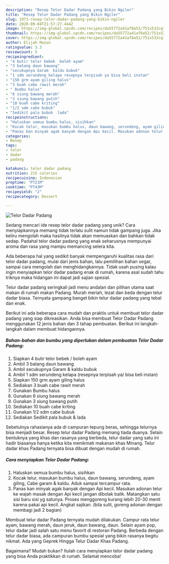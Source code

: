 ```yaml
---
description: "Resep Telor Dadar Padang yang Bikin Ngiler"
title: "Resep Telor Dadar Padang yang Bikin Ngiler"
slug: 1973-resep-telor-dadar-padang-yang-bikin-ngiler
date: 2020-09-04T21:57:27.444Z
image: https://img-global.cpcdn.com/recipes/da55772a41af8a52/751x532cq70/telor-dadar-padang-foto-resep-utama.jpg
thumbnail: https://img-global.cpcdn.com/recipes/da55772a41af8a52/751x532cq70/telor-dadar-padang-foto-resep-utama.jpg
cover: https://img-global.cpcdn.com/recipes/da55772a41af8a52/751x532cq70/telor-dadar-padang-foto-resep-utama.jpg
author: Elijah Mason
ratingvalue: 3.3
reviewcount: 5
recipeingredient:
- "4 butir telor bebek  boleh ayam"
- "3 batang daun bawang"
- "secukupnya Garam  kaldu bubuk"
- "1 sdm serundeng kelapa resepnya terpisah ya bisa beli instan"
- "150 grm ayam giling halus"
- "3 buah cabe rawit merah"
- " Bumbu halus"
- "6 siung bawang merah"
- "3 siung bawang putih"
- "10 buah cabe kriting"
- "1/2 sdm cabe bubuk"
- "Sedikit pala bubuk  lada"
recipeinstructions:
- "Haluskan semua bumbu halus, sisihkan"
- "Kocak telur, masukan bumbu halus, daun bawang, serundeng, ayam giling, Cabe garam &amp; kaldu. Aduk sampai tercampur rata."
- "Panas kan minyak agak banyak dengan Api kecil. Masukan adonan telur ke wajah masak dengan Api kecil jangan dibolak balik. Matangkan satu sisi baru sisi yg satunya. Proses menggoreng kurang lebih 20-30 menit karena pakai api kecil. Angkat sajikan. (bila sulit, goreng adonan dengan membagi jadi 2 bagian)"
categories:
- Resep
tags:
- telor
- dadar
- padang

katakunci: telor dadar padang 
nutrition: 215 calories
recipecuisine: Indonesian
preptime: "PT21M"
cooktime: "PT43M"
recipeyield: "2"
recipecategory: Dessert

---
```



![Telor Dadar Padang](https://img-global.cpcdn.com/recipes/da55772a41af8a52/751x532cq70/telor-dadar-padang-foto-resep-utama.jpg)

Sedang mencari ide resep telor dadar padang yang unik? Cara menyiapkannya memang tidak terlalu sulit namun tidak gampang juga. Jika keliru mengolah maka hasilnya tidak akan memuaskan dan bahkan tidak sedap. Padahal telor dadar padang yang enak seharusnya mempunyai aroma dan rasa yang mampu memancing selera kita.

Ada beberapa hal yang sedikit banyak mempengaruhi kualitas rasa dari telor dadar padang, mulai dari jenis bahan, lalu pemilihan bahan segar, sampai cara mengolah dan menghidangkannya. Tidak usah pusing kalau ingin menyiapkan telor dadar padang enak di rumah, karena asal sudah tahu triknya maka hidangan ini dapat jadi sajian spesial.

Telur dadar padang seringkali jadi menu andalan dan pilihan utama saat makan di rumah makan Padang. Murah meriah, lezat dan beda dengan telur dadar biasa. Ternyata gampang banget bikin telur dadar padang yang tebal dan enak.


Berikut ini ada beberapa cara mudah dan praktis untuk membuat telor dadar padang yang siap dikreasikan. Anda bisa membuat Telor Dadar Padang menggunakan 12 jenis bahan dan 3 tahap pembuatan. Berikut ini langkah-langkah dalam membuat hidangannya.

<!--inarticleads1-->

##### Bahan-bahan dan bumbu yang diperlukan dalam pembuatan Telor Dadar Padang:

1. Siapkan 4 butir telor bebek / boleh ayam
1. Ambil 3 batang daun bawang
1. Ambil secukupnya Garam &amp; kaldu bubuk
1. Ambil 1 sdm serundeng kelapa (resepnya terpisah ya/ bisa beli instan)
1. Siapkan 150 grm ayam giling halus
1. Sediakan 3 buah cabe rawit merah
1. Gunakan  Bumbu halus
1. Gunakan 6 siung bawang merah
1. Gunakan 3 siung bawang putih
1. Sediakan 10 buah cabe kriting
1. Gunakan 1/2 sdm cabe bubuk
1. Sediakan Sedikit pala bubuk &amp; lada


Sebetulnya rahasianya ada di campuran tepung beras, sehingga telurnya bisa menjadi besar. Resep telur dadar Padang memang tiada duanya. Selain bentuknya yang khas dan rasanya yang berbeda, telur dadar yang satu ini hadir biasanya hanya ketika kita menikmati makanan khas Minang. Telur dadar khas Padang ternyata bisa dibuat dengan mudah di rumah. 

<!--inarticleads2-->

##### Cara menyiapkan Telor Dadar Padang:

1. Haluskan semua bumbu halus, sisihkan
1. Kocak telur, masukan bumbu halus, daun bawang, serundeng, ayam giling, Cabe garam &amp; kaldu. Aduk sampai tercampur rata.
1. Panas kan minyak agak banyak dengan Api kecil. Masukan adonan telur ke wajah masak dengan Api kecil jangan dibolak balik. Matangkan satu sisi baru sisi yg satunya. Proses menggoreng kurang lebih 20-30 menit karena pakai api kecil. Angkat sajikan. (bila sulit, goreng adonan dengan membagi jadi 2 bagian)


Membuat telur dadar Padang ternyata mudah dilakukan. Campur rata telur ayam, bawang merah, daun jeruk, daun bawang, daun. Selain ayam pop, telur dadar jadi salah satu menu favorit di restoran Padang. Berbeda dengan telur dadar biasa, ada campuran bumbu spesial yang bikin rasanya begitu nikmat. Ada yang Geprek Hingga Telur Dadar Khas Padang. 

Bagaimana? Mudah bukan? Itulah cara menyiapkan telor dadar padang yang bisa Anda praktikkan di rumah. Selamat mencoba!

